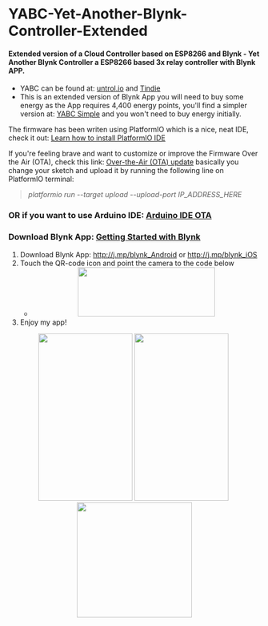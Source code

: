 # YABC-Yet-Another-Blynk-Controller-Extended
<h4>Extended version of a Cloud Controller based on ESP8266 and Blynk - Yet Another Blynk Controller a ESP8266 based 3x relay controller with Blynk APP.</h4>
<ul>
<li>YABC can be found at:&nbsp;<a href="http://untrol.io/" rel="nofollow">untrol.io</a>&nbsp;and&nbsp;<a href="https://www.tindie.com/" rel="nofollow">Tindie</a></li>
<li>This is an extended version of Blynk App you will need to buy some energy as the App requires 4,400 energy points, you'll find a simpler version at:&nbsp;<a href="https://github.com/ldab/YABC-Yet-Another-Blynk-Controller-SIMPLE" target="_blank" rel="noopener">YABC Simple</a>&nbsp;and you won't need to buy energy initially.</li>
</ul>
<p>The firmware has been writen using PlatformIO which is a nice, neat IDE, check it out:&nbsp;<a href="https://platformio.org/platformio-ide" rel="nofollow">Learn how to install PlatformIO IDE</a></p>
<p>If you're feeling brave and want to customize or improve the Firmware Over the Air (OTA), check this link:&nbsp;<a title="Over-the-Air (OTA) update" href="http://docs.platformio.org/en/latest/platforms/espressif8266.html#over-the-air-ota-update" rel="nofollow">Over-the-Air (OTA) update</a>&nbsp;basically you change your sketch and upload it by running the following line on PlatformIO terminal:</p>
<blockquote>
<p><em>platformio run --target upload --upload-port IP_ADDRESS_HERE</em></p>
</blockquote>
<h3><a id="user-content-or-if-you-want-to-use-arduino-idearduino-ide-ota" class="anchor" href="https://github.com/ldab/YABC---Yet-Another-Blynk-Controller/blob/master/README.md#or-if-you-want-to-use-arduino-idearduino-ide-ota" aria-hidden="true"></a><a id="user-content-or-if-you-want-to-use-arduino-idearduino-ide-ota" href="https://github.com/ldab/MODBridge-and-Blynk/blob/master/README.md#or-if-you-want-to-use-arduino-idearduino-ide-ota"></a>OR if you want to use Arduino IDE:&nbsp;<a href="https://arduino-esp8266.readthedocs.io/en/latest/ota_updates/readme.html#arduino-ide" rel="nofollow">Arduino IDE OTA</a></h3>
<h3><a id="user-content-download-blynk-appgetting-started-with-blynk" class="anchor" href="https://github.com/ldab/YABC---Yet-Another-Blynk-Controller/blob/master/README.md#download-blynk-appgetting-started-with-blynk" aria-hidden="true"></a><a id="user-content-download-blynk-app-getting-started-with-blynk" href="https://github.com/ldab/MODBridge-and-Blynk/blob/master/README.md#download-blynk-app-getting-started-with-blynk"></a>Download Blynk App:&nbsp;<a href="https://www.blynk.cc/getting-started/" rel="nofollow"><strong>Getting Started with Blynk</strong></a></h3>
<ol>
<li>Download Blynk App:&nbsp;<a href="http://j.mp/blynk_Android" rel="nofollow">http://j.mp/blynk_Android</a>&nbsp;or&nbsp;<a href="http://j.mp/blynk_iOS" rel="nofollow">http://j.mp/blynk_iOS</a></li>
<li>Touch the QR-code icon and point the camera to the code below
<ul>
<li style="text-align: center;"><img src="https://image.ibb.co/gxZFDz/Untitled.png" alt="" width="274" height="98" /></li>
</ul>
</li>
<li>Enjoy my app!</li>
</ol>
<p style="text-align: center;"><img src="https://image.ibb.co/hZ9Afe/Screenshot_20180803_114522_Blynk.jpg" alt="" width="188" height="334" />&nbsp;<img src="https://image.ibb.co/iqMO0e/Screenshot_20180803_114526_Blynk.jpg" alt="" width="188" height="334" />&nbsp;<img src="https://image.ibb.co/f1NVfe/clone_1181297599.png" alt="" width="230" height="230" /></p>
